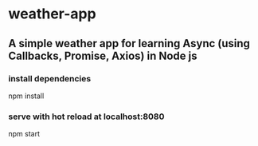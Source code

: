 # weather-app

## A simple weather app for learning Async (using Callbacks, Promise, Axios) in Node js

### install dependencies
npm install

### serve with hot reload at localhost:8080
npm start
